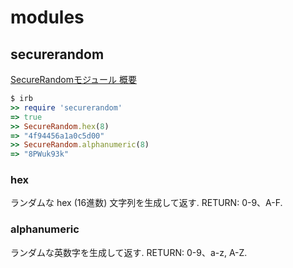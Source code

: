 # modules

## securerandom

[SecureRandomモジュール 概要](https://docs.ruby-lang.org/ja/latest/class/SecureRandom.html
)

```rb
$ irb
>> require 'securerandom'
=> true
>> SecureRandom.hex(8)
=> "4f94456a1a0c5d00"
>> SecureRandom.alphanumeric(8)
=> "8PWuk93k"
```

### hex

ランダムな hex (16進数) 文字列を生成して返す. RETURN: 0-9、A-F.

### alphanumeric

ランダムな英数字を生成して返す. RETURN: 0-9、a-z, A-Z.

